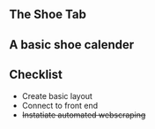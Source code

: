 ## The Shoe Tab
## A basic shoe calender

## Checklist
* Create basic layout
* Connect to front end  
* ~~Instatiate automated webscraping~~ 